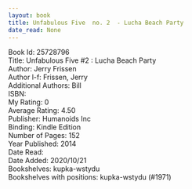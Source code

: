 ```yaml
---
layout: book
title: Unfabulous Five  no. 2  - Lucha Beach Party
date_read: None
---
```


Book Id: 25728796<br />
Title: Unfabulous Five #2 : Lucha Beach Party<br />
Author: Jerry Frissen<br />
Author l-f: Frissen, Jerry<br />
Additional Authors: Bill<br />
ISBN: <br />
My Rating: 0<br />
Average Rating: 4.50<br />
Publisher: Humanoids Inc<br />
Binding: Kindle Edition<br />
Number of Pages: 152<br />
Year Published: 2014<br />
Date Read: <br />
Date Added: 2020/10/21<br />
Bookshelves: kupka-wstydu<br />
Bookshelves with positions: kupka-wstydu (#1971)<br />

